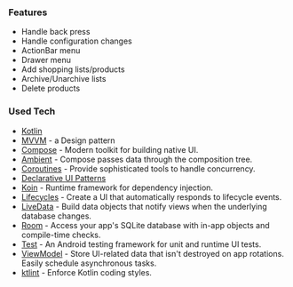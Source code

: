 
### Features
* Handle back press
* Handle configuration changes
* ActionBar menu
* Drawer menu
* Add shopping lists/products
* Archive/Unarchive lists
* Delete products

### Used Tech
* [Kotlin](https://kotlinlang.org/)
* [MVVM](https://developer.android.com/jetpack/docs/guide) - a Design pattern
* [Compose](https://developer.android.com/jetpack/compose) - Modern toolkit for building native UI.
* [Ambient](https://developer.android.com/reference/kotlin/androidx/compose/Ambient) - Compose passes data through the composition tree.
* [Coroutines](https://kotlinlang.org/docs/reference/coroutines-overview.html) - Provide sophisticated tools to handle concurrency.
* [Declarative UI Patterns](https://www.youtube.com/watch?v=VsStyq4Lzxo)
* [Koin](https://insert-koin.io) - Runtime framework for dependency injection.
* [Lifecycles](https://developer.android.com/topic/libraries/architecture/lifecycle) - Create a UI that automatically responds to lifecycle events.
* [LiveData](https://developer.android.com/topic/libraries/architecture/livedata) - Build data objects that notify views when the underlying database changes.
* [Room](https://developer.android.com/topic/libraries/architecture/room) - Access your app's SQLite database with in-app objects and compile-time checks.
* [Test](https://developer.android.com/training/testing/) - An Android testing framework for unit and runtime UI tests.
* [ViewModel](https://developer.android.com/topic/libraries/architecture/viewmodel) - Store UI-related data that isn't destroyed on app rotations. Easily schedule asynchronous tasks.
* [ktlint](https://ktlint.github.io/) - Enforce Kotlin coding styles.

